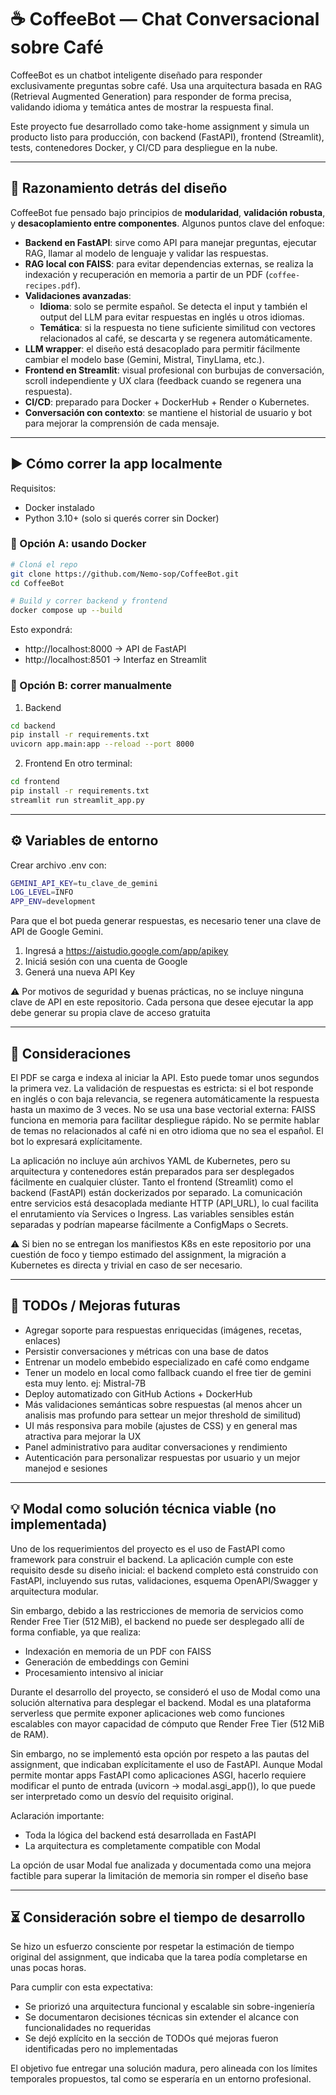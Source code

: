 # ☕ CoffeeBot — Chat Conversacional sobre Café

CoffeeBot es un chatbot inteligente diseñado para responder exclusivamente preguntas sobre café. Usa una arquitectura basada en RAG (Retrieval Augmented Generation) para responder de forma precisa, validando idioma y temática antes de mostrar la respuesta final.

Este proyecto fue desarrollado como take-home assignment y simula un producto listo para producción, con backend (FastAPI), frontend (Streamlit), tests, contenedores Docker, y CI/CD para despliegue en la nube.

---

## 🧠 Razonamiento detrás del diseño

CoffeeBot fue pensado bajo principios de **modularidad**, **validación robusta**, y **desacoplamiento entre componentes**. Algunos puntos clave del enfoque:

- **Backend en FastAPI**: sirve como API para manejar preguntas, ejecutar RAG, llamar al modelo de lenguaje y validar las respuestas.
- **RAG local con FAISS**: para evitar dependencias externas, se realiza la indexación y recuperación en memoria a partir de un PDF (`coffee-recipes.pdf`).
- **Validaciones avanzadas**:
  - **Idioma**: solo se permite español. Se detecta el input y también el output del LLM para evitar respuestas en inglés u otros idiomas.
  - **Temática**: si la respuesta no tiene suficiente similitud con vectores relacionados al café, se descarta y se regenera automáticamente.
- **LLM wrapper**: el diseño está desacoplado para permitir fácilmente cambiar el modelo base (Gemini, Mistral, TinyLlama, etc.).
- **Frontend en Streamlit**: visual profesional con burbujas de conversación, scroll independiente y UX clara (feedback cuando se regenera una respuesta).
- **CI/CD**: preparado para Docker + DockerHub + Render o Kubernetes.
- **Conversación con contexto**: se mantiene el historial de usuario y bot para mejorar la comprensión de cada mensaje.

---

## ▶️ Cómo correr la app localmente

Requisitos:

- Docker instalado
- Python 3.10+ (solo si querés correr sin Docker)

### 🐳 Opción A: usando Docker 

```bash
# Cloná el repo
git clone https://github.com/Nemo-sop/CoffeeBot.git
cd CoffeeBot

# Build y correr backend y frontend
docker compose up --build
```
Esto expondrá:
- http://localhost:8000 → API de FastAPI
- http://localhost:8501 → Interfaz en Streamlit

### 🧪 Opción B: correr manualmente 

1. Backend
```bash
cd backend
pip install -r requirements.txt
uvicorn app.main:app --reload --port 8000
```
2. Frontend
En otro terminal:

```bash
cd frontend
pip install -r requirements.txt
streamlit run streamlit_app.py
```
---

## ⚙️ Variables de entorno
Crear archivo .env con:

```bash
GEMINI_API_KEY=tu_clave_de_gemini
LOG_LEVEL=INFO
APP_ENV=development
```
Para que el bot pueda generar respuestas, es necesario tener una clave de API de Google Gemini.
1. Ingresá a https://aistudio.google.com/app/apikey
2. Iniciá sesión con una cuenta de Google
3. Generá una nueva API Key

⚠️ Por motivos de seguridad y buenas prácticas, no se incluye ninguna clave de API en este repositorio. Cada persona que desee ejecutar la app debe generar su propia clave de acceso gratuita

---

## 🧠 Consideraciones
El PDF se carga e indexa al iniciar la API. Esto puede tomar unos segundos la primera vez.
La validación de respuestas es estricta: si el bot responde en inglés o con baja relevancia, se regenera automáticamente la respuesta hasta un maximo de 3 veces.
No se usa una base vectorial externa: FAISS funciona en memoria para facilitar despliegue rápido.
No se permite hablar de temas no relacionados al café ni en otro idioma que no sea el español. El bot lo expresará explícitamente.

La aplicación no incluye aún archivos YAML de Kubernetes, pero su arquitectura y contenedores están preparados para ser desplegados fácilmente en cualquier clúster.
Tanto el frontend (Streamlit) como el backend (FastAPI) están dockerizados por separado.
La comunicación entre servicios está desacoplada mediante HTTP (API_URL), lo cual facilita el enrutamiento vía Services o Ingress.
Las variables sensibles están separadas y podrían mapearse fácilmente a ConfigMaps o Secrets.

⚠️ Si bien no se entregan los manifiestos K8s en este repositorio por una cuestión de foco y tiempo estimado del assignment, la migración a Kubernetes es directa y trivial en caso de ser necesario.

---
## 🚧 TODOs / Mejoras futuras
 - Agregar soporte para respuestas enriquecidas (imágenes, recetas, enlaces)
 - Persistir conversaciones y métricas con una base de datos
 - Entrenar un modelo embebido especializado en café como endgame
 - Tener un modelo en local como fallback cuando el free tier de gemini esta muy lento. ej: Mistral-7B
 - Deploy automatizado con GitHub Actions + DockerHub
 - Más validaciones semánticas sobre respuestas (al menos ahcer un analisis mas profundo para settear un mejor threshold de similitud)
 - UI más responsiva para mobile (ajustes de CSS) y en general mas atractiva para mejorar la UX
 - Panel administrativo para auditar conversaciones y rendimiento
 - Autenticación para personalizar respuestas por usuario y un mejor manejod e sesiones
 
 ---
 
 ## 💡 Modal como solución técnica viable (no implementada)
 
 Uno de los requerimientos del proyecto es el uso de FastAPI como framework para construir el backend. La aplicación cumple con este requisito desde su diseño inicial: el backend completo está construido con FastAPI, incluyendo sus rutas, validaciones, esquema OpenAPI/Swagger y arquitectura modular.

Sin embargo, debido a las restricciones de memoria de servicios como Render Free Tier (512 MiB), el backend no puede ser desplegado allí de forma confiable, ya que realiza:

- Indexación en memoria de un PDF con FAISS
- Generación de embeddings con Gemini
- Procesamiento intensivo al iniciar


Durante el desarrollo del proyecto, se consideró el uso de Modal como una solución alternativa para desplegar el backend. Modal es una plataforma serverless que permite exponer aplicaciones web como funciones escalables con mayor capacidad de cómputo que Render Free Tier (512 MiB de RAM).

Sin embargo, no se implementó esta opción por respeto a las pautas del assignment, que indicaban explícitamente el uso de FastAPI. Aunque Modal permite montar apps FastAPI como aplicaciones ASGI, hacerlo requiere modificar el punto de entrada (uvicorn → modal.asgi_app()), lo que puede ser interpretado como un desvío del requisito original.

Aclaración importante:

- Toda la lógica del backend está desarrollada en FastAPI
- La arquitectura es completamente compatible con Modal

La opción de usar Modal fue analizada y documentada como una mejora factible para superar la limitación de memoria sin romper el diseño base
 
 ---
 
## ⏳ Consideración sobre el tiempo de desarrollo
Se hizo un esfuerzo consciente por respetar la estimación de tiempo original del assignment, que indicaba que la tarea podía completarse en unas pocas horas.

Para cumplir con esta expectativa:

- Se priorizó una arquitectura funcional y escalable sin sobre-ingeniería
- Se documentaron decisiones técnicas sin extender el alcance con funcionalidades no requeridas
- Se dejó explícito en la sección de TODOs qué mejoras fueron identificadas pero no implementadas

El objetivo fue entregar una solución madura, pero alineada con los límites temporales propuestos, tal como se esperaría en un entorno profesional.
